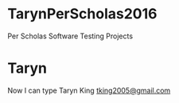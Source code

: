 # TarynPerScholas2016
Per Scholas Software Testing Projects
 # Taryn
 Now I can type
 Taryn King
 tking2005@gmail.com
